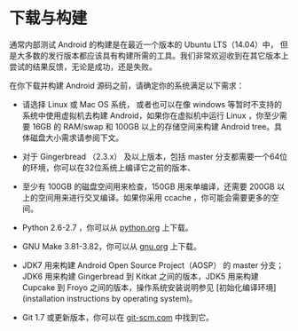 # 下载与构建

通常内部测试 Android 的构建是在最近一个版本的 Ubuntu LTS（14.04）中， 但是大多数的发行版本都应该具有构建所需的工具。我们非常欢迎收到在其它版本上尝试的结果反馈，无论是成功，还是失败。            

在你下载并构建 Android 源码之前，请确定你的系统满足以下需求：                     

- 请选择 Linux 或 Mac OS 系统， 或者也可以在像 windows 等暂时不支持的系统中使用虚拟机去构建 Android，如果你在虚拟机中运行 Linux ，你至少需要 16GB 的 RAM/swap 和 100GB 以上的存储空间来构建 Android tree。具体磁盘大小需求请参阅下文。            

- 对于 Gingerbread （2.3.x） 及以上版本，包括 master 分支都需要一个64位的环境，你可以在32位系统上编译它之前的版本、       

- 至少有 100GB 的磁盘空间用来检查，150GB 用来单编译，还需要 200GB 以上的空间用来进行交叉编译。如果你采用 ccache ，你可能会需要更多的空间。                        

- Python 2.6-2.7 ，你可以从 [python.org](https://www.python.org/downloads/) 上下载。               

- GNU Make 3.81-3.82，你可以从 [gnu.org](http://ftp.gnu.org/gnu/make/) 上下载。                                      

- JDK7 用来构建 Android Open Source Project（AOSP） 的 master 分支；JDK6 用来构建 Gingerbread 到 Kitkat 之间的版本，JDK5 用来构建 Cupcake 到 Froyo 之间的版本，操作系统安装说明参见 [初始化编译环境](installation instructions by operating system)。                   

- Git 1.7 或更新版本，你可以在 [git-scm.com](http://git-scm.com/download) 中找到它。                       


